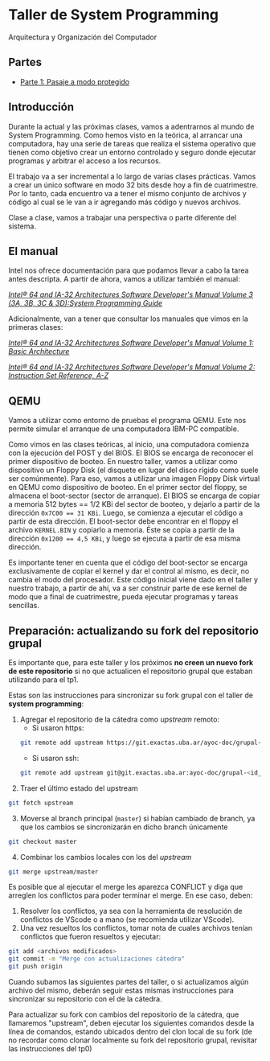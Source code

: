 # Taller de System Programming

Arquitectura y Organización del Computador

## Partes

- [Parte 1: Pasaje a modo protegido](modo-protegido.md)

## Introducción

Durante la actual y las próximas clases, vamos a adentrarnos al mundo de
System Programming. Como hemos visto en la teórica, al arrancar una
computadora, hay una serie de tareas que realiza el sistema operativo
que tienen como objetivo crear un entorno controlado y seguro donde
ejecutar programas y arbitrar el acceso a los recursos.

El trabajo va a ser incremental a lo largo de varias clases prácticas.
Vamos a crear un único software en modo 32 bits desde hoy a fin de
cuatrimestre. Por lo tanto, cada encuentro va a tener el mismo conjunto
de archivos y código al cual se le van a ir agregando más código y
nuevos archivos.

Clase a clase, vamos a trabajar una perspectiva o parte diferente del
sistema.

## El manual

Intel nos ofrece documentación para que podamos llevar a cabo la tarea
antes descripta. A partir de ahora, vamos a utilizar también el manual:

[*Intel® 64 and IA-32 Architectures Software Developer's Manual Volume 3
(3A, 3B, 3C & 3D):System Programming
Guide*](https://software.intel.com/content/dam/develop/external/us/en/documents-tps/325384-sdm-vol-3abcd.pdf)

Adicionalmente, van a tener que consultar los manuales que vimos en la
primeras clases:

[*Intel® 64 and IA-32 Architectures Software Developer\'s Manual Volume
1: Basic
Architecture*](https://software.intel.com/content/dam/develop/external/us/en/documents-tps/253665-sdm-vol-1.pdf)

[*Intel® 64 and IA-32 Architectures Software Developer\'s Manual Volume
2: Instruction Set Reference,
A-Z*](https://software.intel.com/content/dam/develop/external/us/en/documents-tps/325383-sdm-vol-2abcd.pdf)

## QEMU

Vamos a utilizar como entorno de pruebas el programa QEMU. Este nos
permite simular el arranque de una computadora IBM-PC compatible.

Como vimos en las clases teóricas, al inicio, una computadora comienza
con la ejecución del POST y del BIOS. El BIOS se encarga de reconocer el
primer dispositivo de booteo. En nuestro taller, vamos a utilizar como
dispositivo un Floppy Disk (el disquete en lugar del disco rígido como
suele ser comúnmente). Para eso, vamos a utilizar una imagen Floppy Disk
virtual en QEMU como dispositivo de booteo. En el primer sector del
floppy, se almacena el boot-sector (sector de arranque). El BIOS se
encarga de copiar a memoria 512 bytes == 1/2 KBi del sector de booteo, y dejarlo a
partir de la dirección `0x7C00 == 31 KBi`. Luego, se comienza a ejecutar el código a
partir de esta dirección. El boot-sector debe encontrar en el floppy el
archivo `KERNEL.BIN` y copiarlo a memoria. Éste se copia a partir de la
dirección `0x1200 == 4,5 KBi`, y luego se ejecuta a partir de esa misma dirección.

Es importante tener en cuenta que el código del boot-sector se encarga
exclusivamente de copiar el kernel y dar el control al mismo, es decir,
no cambia el modo del procesador. Este código inicial viene dado en el
taller y nuestro trabajo, a partir de ahí, va a ser construir parte de
ese kernel de modo que a final de cuatrimestre, pueda ejecutar programas
y tareas sencillas.

## Preparación: actualizando su fork del repositorio grupal

Es importante que, para este taller y los próximos **no creen un nuevo fork de este repositorio** si no que actualicen el repositorio grupal que estaban utilizando para el tp1.

Estas son las instrucciones para sincronizar su fork grupal con el taller de **system programming**:

1. Agregar el repositorio de la cátedra como *upstream* remoto:
   - Si usaron https:
	```sh
	git remote add upstream https://git.exactas.uba.ar/ayoc-doc/grupal-<id_cuatrimestre>.git
	```
   - Si usaron ssh:
	```sh
	git remote add upstream git@git.exactas.uba.ar:ayoc-doc/grupal-<id_cuatrimestre>.git
	```
2. Traer el último estado del upstream
```sh
git fetch upstream
```
3. Moverse al branch principal (`master`) si habían cambiado de branch, ya que los cambios se sincronizarán en dicho branch únicamente
```sh
git checkout master
```
4. Combinar los cambios locales con los del *upstream*
```sh
git merge upstream/master
```

Es posible que al ejecutar el merge les aparezca CONFLICT y diga que arreglen los conflictos para poder terminar el merge.
En ese caso, deben:
1. Resolver los conflictos, ya sea con la herramienta de resolución de conflictos de VScode o a mano (se recomienda utilizar VScode).
2. Una vez resueltos los conflictos, tomar nota de cuales archivos tenían conflictos que fueron resueltos y ejecutar:
```sh
git add <archivos modificados>
git commit -m "Merge con actualizaciones cátedra"
git push origin
```

Cuando subamos las siguientes partes del taller, o si actualizamos algún archivo del mismo, deberán seguir estas mismas instrucciones para sincronizar su repositorio con el de la cátedra.

Para actualizar su fork con cambios del repositorio de la cátedra, que llamaremos "upstream", deben ejecutar los siguientes comandos desde la línea de comandos, estando ubicados dentro del clon local de su fork (de no recordar como clonar localmente su fork del repositorio grupal, revisitar las instrucciones del tp0)
